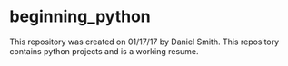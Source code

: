 # beginning_python
This repository was created on 01/17/17 by Daniel Smith.
This repository contains python projects and is a working resume. 
